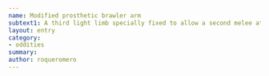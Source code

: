 ```yaml
---
name: Modified prosthetic brawler arm
subtext1: A third light limb specially fixed to allow a second melee attack per turn.
layout: entry
category:
- oddities
summary: 
author: roqueromero
---
```

